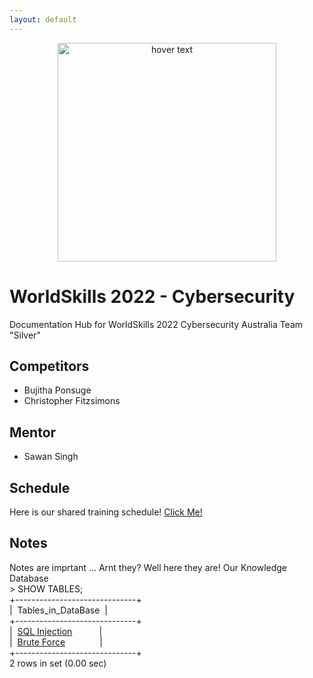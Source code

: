 ```yaml
---
layout: default
---
```


<p align="center">
  <img src="https://www.worldskills.org.au/wp-content/uploads/2021/04/Cyber-1.png" width="350" title="hover text">
</p>

# WorldSkills 2022 - Cybersecurity
Documentation Hub for WorldSkills 2022 Cybersecurity Australia Team "Silver"

## Competitors
- Bujitha Ponsuge
- Christopher Fitzsimons

## Mentor
- Sawan Singh

## Schedule
Here is our shared training schedule!
[Click Me!](https://pages.github.com/)

## Notes
Notes are imprtant ... Arnt they? Well here they are! Our Knowledge Database  
\> SHOW TABLES;  
+------------------------------+  
|&nbsp; Tables_in_DataBase&nbsp; |  
+------------------------------+  
|&nbsp; <a href="SQL_Injection.md">SQL Injection</a>&nbsp; &nbsp; &nbsp; &nbsp; &nbsp; &nbsp;|  
|&nbsp; <a href="Notes/Brute_Force.md">Brute Force</a>&nbsp; &nbsp; &nbsp; &nbsp; &nbsp; &nbsp; &nbsp; |  
+------------------------------+  
2 rows in set (0.00 sec)  
